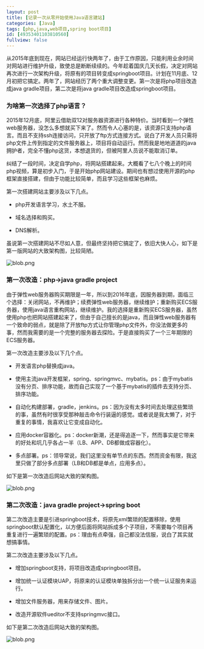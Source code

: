 ```yaml
---
layout: post
title: [记录一次从零开始使用Java语言建站]
categories: [Java]
tags: [php,java,web项目,spring boot项目]
id: [49353401103810560]
fullview: false
---
```


从2015年底到现在，网站已经运行快两年了，由于工作原因，只能利用业余时间对网站进行维护升级，致使总是断断续续的。今年趁着国庆几天长假，决定对网站再次进行一次架构升级，将原有的项目转变成springboot项目。计划在11月底、12月初把它搞定。两年了，网站经历了两个重大调整变更。第一次是将php项目改造成java gradle项目，第二次是将java gradle项目改造成springboot项目。

### 为啥第一次选择了php语言？

2015年12月底，阿里云借助双12对服务器资源进行各种特价。当时看到一个弹性web服务器，没怎么多想就买下来了。然而令人心塞的是，该资源只支持php语言。而且不支持ssh连接访问，只开放了ftp方式连接方式。说白了开发人员只需将php文件上传到指定的文件服务器上，项目将自动运行。然而我是地地道道的java拥护者，完全不懂php这货，本想退货的，但被阿里人员说不能取消订单。

纠结了一段时间，决定自学php，将网站搭建起来。大概看了七八个晚上的时间php视频，算是初步入门，于是开始php网站建设。期间也有想过使用开源的php框架直接搭建，但由于功能比较简单，而且学习这些框架也麻烦。

第一次搭建网站主要涉及以下几点。

* php开发语言学习，水土不服。

* 域名选择和购买。

* DNS解析。



虽说第一次搭建网站不尽如人意，但最终坚持把它搞定了，依旧大快人心，如下是第一版网站的大致架构图，比较简陋。

![blob.png](http://file.ctosb.com//upload/image/20171118/1510987397471080257.png "1510987397471080257.png")

### 第一次改造：php->java gradle project

由于弹性web服务器购买期限是一年，所以到2016年底，因服务器到期，面临三个选择：关闭网站，不再维护；续费弹性web服务器，继续维护；重新购买ECS服务器，使用java语言重构网站，继续维护。我的选择是重新购买ECS服务器，虽然使用php也把网站搭建起来了，但由于自己擅长的是java，而且弹性web服务器有一个致命的弱点，就是除了开放ftp方式让你管理php文件外，你没法做更多的事，然而我需要的是一个完整的服务器去探险。于是直接购买了一个三年期限的ECS服务器。

第一次改造主要涉及以下几个点。

* 开发语言php替换成java。

* 使用主流java开发框架，spring、springmvc、mybatis。ps：由于mybatis没有分页、排序功能，故而自己实现了一个基于mybatis的插件去支持分页、排序功能。

* 自动化构建部署，gradle，jenkins。ps：因为没有太多时间去处理这些繁琐的事，虽然有时很享受那种敲击命令行装逼的感觉。或者说是我太懒了，对于重复的事情，我喜欢让它变成自动化。

* 应用docker容器化。ps：docker新潮，还是得追逐一下，然而事实是它带来的好处和坑几乎各占一半（LB、APP、DB都做成容器化）。

* 多点部署。ps：领导常说，我们这里没有单节点的东西。然而资金有限，我这里只做了部分多点部署（LB和DB都是单点，应用多点）。



如下是第一次改造后网站大致的架构图。

![blob.png](http://file.ctosb.com//upload/image/20171118/1510987910299015557.png "1510987910299015557.png")

### 第二次改造：java gradle project->spring boot

第二次改造主要是引进springboot技术，将原先xml繁琐的配置移除，使用springboot默认配置化，以方便后面将网站拆成多个子项目，不需要每个项目再重复进行一遍繁琐的配置。ps：理由有点牵强，自己都没法信服，说白了其实就想搞事情。

第二次改造主要涉及以下几点。

* 增加springboot支持，将项目改造成springboot项目。

* 增加统一认证模块UAP，将原来的认证模块单独拆分出一个统一认证服务来运行。


* 增加文件服务器，用来存储文件、图片。

* 改造开源软件ueditor不支持springmvc接口。


如下是第二次改造后网站大致的架构图。

![blob.png](http://file.ctosb.com//upload/image/20171120/1511190990589031785.png "1511190990589031785.png")


